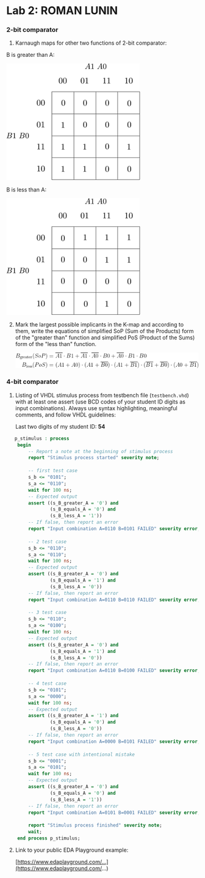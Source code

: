 # Lab 2: ROMAN LUNIN

### 2-bit comparator

1. Karnaugh maps for other two functions of 2-bit comparator:

  B is greater than A:

   ![K-maps](https://github.com/Oma50385/digital-electronics/blob/main/02-logic/BisgraterthanA.png)

   B is less than A:

   ![K-maps](https://github.com/Oma50385/digital-electronics/blob/main/02-logic/BislessthanA.png)

2. Mark the largest possible implicants in the K-map and according to them, write the equations of simplified SoP (Sum of the Products) form of the "greater than" function and simplified PoS (Product of the Sums) form of the "less than" function.

   ![Logic functions](https://github.com/Oma50385/digital-electronics/blob/main/02-logic/CodeCogsEqn%20(1).gif)

### 4-bit comparator

1. Listing of VHDL stimulus process from testbench file (`testbench.vhd`) with at least one assert (use BCD codes of your student ID digits as input combinations). Always use syntax highlighting, meaningful comments, and follow VHDL guidelines:

   Last two digits of my student ID: **54**

```vhdl
   p_stimulus : process
	begin
		-- Report a note at the beginning of stimulus process
		report "Stimulus process started" severity note;

		-- first test case
        s_b <= "0101"; 
        s_a <= "0110"; 
        wait for 100 ns;
        -- Expected output
        assert ((s_B_greater_A = '0') and
                (s_B_equals_A = '0') and
                (s_B_less_A = '1'))
        -- If false, then report an error
        report "Input combination A=0110 B=0101 FAILED" severity error;

        -- 2 test case
        s_b <= "0110"; 
        s_a <= "0110"; 
        wait for 100 ns;
        -- Expected output
        assert ((s_B_greater_A = '0') and
            	(s_B_equals_A = '1') and
          	    (s_B_less_A = '0'))
        -- If false, then report an error
        report "Input combination A=0110 B=0110 FAILED" severity error;

        -- 3 test case
        s_b <= "0110"; 
        s_a <= "0100"; 
        wait for 100 ns;
        -- Expected output
        assert ((s_B_greater_A = '0') and
                (s_B_equals_A = '1') and
                (s_B_less_A = '0'))
        -- If false, then report an error
        report "Input combination A=0110 B=0100 FAILED" severity error;

        -- 4 test case
        s_b <= "0101"; 
        s_a <= "0000"; 
        wait for 100 ns;
        -- Expected output
        assert ((s_B_greater_A = '1') and
                (s_B_equals_A = '0') and
                (s_B_less_A = '0'))
        -- If false, then report an error
        report "Input combination A=0000 B=0101 FAILED" severity error;

        -- 5 test case with intentional mistake
        s_b <= "0001"; 
        s_a <= "0101"; 
        wait for 100 ns;
        -- Expected output
        assert ((s_B_greater_A = '0') and
                (s_B_equals_A = '0') and
                (s_B_less_A = '1'))
        -- If false, then report an error
        report "Input combination A=0101 B=0001 FAILED" severity error;

        report "Stimulus process finished" severity note;
        wait;
    end process p_stimulus;
```

2. Link to your public EDA Playground example:

   [https://www.edaplayground.com/...](https://www.edaplayground.com/...)
